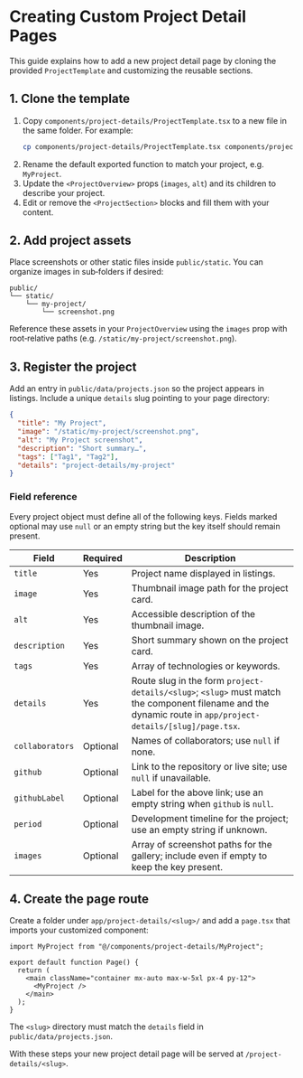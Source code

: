 # Creating Custom Project Detail Pages

This guide explains how to add a new project detail page by cloning the provided `ProjectTemplate` and customizing the reusable sections.

## 1. Clone the template

1. Copy `components/project-details/ProjectTemplate.tsx` to a new file in the same folder. For example:
   ```bash
   cp components/project-details/ProjectTemplate.tsx components/project-details/MyProject.tsx
   ```
2. Rename the default exported function to match your project, e.g. `MyProject`.
3. Update the `<ProjectOverview>` props (`images`, `alt`) and its children to describe your project.
4. Edit or remove the `<ProjectSection>` blocks and fill them with your content.

## 2. Add project assets

Place screenshots or other static files inside `public/static`. You can organize images in sub‑folders if desired:

```
public/
└── static/
    └── my-project/
        └── screenshot.png
```

Reference these assets in your `ProjectOverview` using the `images` prop with root‑relative paths (e.g. `/static/my-project/screenshot.png`).

## 3. Register the project

Add an entry in `public/data/projects.json` so the project appears in listings. Include a unique `details` slug pointing to your page directory:

```json
{
  "title": "My Project",
  "image": "/static/my-project/screenshot.png",
  "alt": "My Project screenshot",
  "description": "Short summary…",
  "tags": ["Tag1", "Tag2"],
  "details": "project-details/my-project"
}
```

### Field reference

Every project object must define all of the following keys. Fields marked optional may use `null` or an empty string but the key itself should remain present.

| Field | Required | Description |
| ----- | -------- | ----------- |
| `title` | Yes | Project name displayed in listings. |
| `image` | Yes | Thumbnail image path for the project card. |
| `alt` | Yes | Accessible description of the thumbnail image. |
| `description` | Yes | Short summary shown on the project card. |
| `tags` | Yes | Array of technologies or keywords. |
| `details` | Yes | Route slug in the form `project-details/<slug>`; `<slug>` must match the component filename and the dynamic route in `app/project-details/[slug]/page.tsx`. |
| `collaborators` | Optional | Names of collaborators; use `null` if none. |
| `github` | Optional | Link to the repository or live site; use `null` if unavailable. |
| `githubLabel` | Optional | Label for the above link; use an empty string when `github` is `null`. |
| `period` | Optional | Development timeline for the project; use an empty string if unknown. |
| `images` | Optional | Array of screenshot paths for the gallery; include even if empty to keep the key present. |

## 4. Create the page route

Create a folder under `app/project-details/<slug>/` and add a `page.tsx` that imports your customized component:

```tsx
import MyProject from "@/components/project-details/MyProject";

export default function Page() {
  return (
    <main className="container mx-auto max-w-5xl px-4 py-12">
      <MyProject />
    </main>
  );
}
```

The `<slug>` directory must match the `details` field in `public/data/projects.json`.

With these steps your new project detail page will be served at `/project-details/<slug>`.
